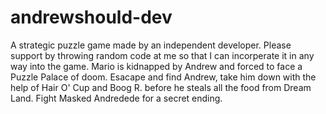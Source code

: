 # andrewshould-dev
A strategic puzzle game made by an independent developer. Please support by throwing random code at me so that I can incorperate it in any way into the game. Mario is kidnapped by Andrew and forced to face a Puzzle Palace of doom. Esacape and find Andrew, take him down with the help of Hair O' Cup and Boog R. before he steals all the food from Dream Land. Fight Masked Andredede for a secret ending.
